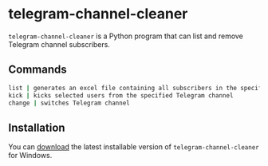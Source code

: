 # telegram-channel-cleaner

`telegram-channel-cleaner` is a Python program that can list and remove Telegram channel subscribers.

## Commands

```bash
list | generates an excel file containing all subscribers in the specified Telegram channel
kick | kicks selected users from the specified Telegram channel
change | switches Telegram channel
```

## Installation

You can [download](https://github.com/jakekeech/telegram-channel-cleaner/releases/) the latest installable version of `telegram-channel-cleaner` for Windows.
